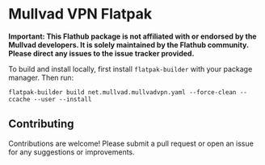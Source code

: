 # Mullvad VPN Flatpak

**Important: This Flathub package is not affiliated with or endorsed by the Mullvad developers. It is solely maintained by the Flathub community. Please direct any issues to the issue tracker provided.**

To build and install locally, first install `flatpak-builder` with your package manager.
Then run:

```
flatpak-builder build net.mullvad.mullvadvpn.yaml --force-clean --ccache --user --install
```

## Contributing
Contributions are welcome! Please submit a pull request or open an issue for any suggestions or improvements.

